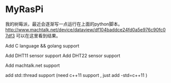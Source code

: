 MyRasPi
=======

我的树莓派，最近会逐渐写一点运行在上面的python脚本。
 http://www.machtalk.net/device/dataview/df104baddce24fd0a5e976c90fc07df3 可以在这里看到结果。

Add C language && golang support  

Add DHT11 sensor support 
Add DHT22 sensor support 

Add machtalk.net support 

add std::thread support (need c++11 support , just add -std=c++11 )





